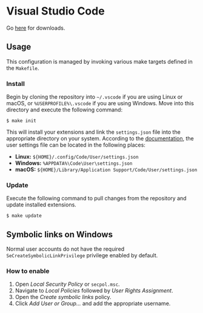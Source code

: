 Visual Studio Code
==================

Go [here][download] for downloads.

Usage
-----

This configuration is managed by invoking various make targets defined in the
`Makefile`.

### Install

Begin by cloning the repository into `~/.vscode` if you are using Linux or
macOS, or `%USERPROFILE%\.vscode` if you are using Windows. Move into this
directory and execute the following command:

```shell
$ make init
```

This will install your extensions and link the `settings.json` file into the
appropriate directory on your system. According to the
[documentation][settings], the user settings file can be located in the
following places:

* **Linux:** `${HOME}/.config/Code/User/settings.json`
* **Windows:** `%APPDATA%\Code\User\settings.json`
* **macOS:** `${HOME}/Library/Application Support/Code/User/settings.json`

### Update

Execute the following command to pull changes from the repository and update
installed extensions.

```shell
$ make update
```

Symbolic links on Windows
-------------------------

Normal user accounts do not have the required `SeCreateSymbolicLinkPrivilege`
privilege enabled by default.

### How to enable

1. Open *Local Security Policy* or `secpol.msc`.
2. Navigate to *Local Policies* followed by *User Rights Assignment*.
3. Open the *Create symbolic links* policy.
4. Click *Add User or Group...* and add the appropriate username.

[download]: https://code.visualstudio.com/download
[settings]: https://code.visualstudio.com/docs/getstarted/settings
